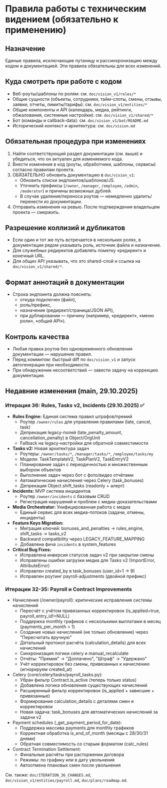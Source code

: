 # Правила работы с техническим видением (обязательно к применению)

## Назначение
Единые правила, исключающие путаницу и рассинхронизацию между кодом и документацией. Эти правила обязательны для всех изменений.

## Куда смотреть при работе с кодом
- Веб-роуты/шаблоны по ролям: см. `doc/vision_v1/roles/*`
- Общие сущности (объекты, сотрудники, тайм-слоты, смены, отзывы, заявки, отчеты, лимиты/тарифы): см. `doc/vision_v1/entities/*`
- Общие компоненты и API (календарь, медиа, рейтинги, обжалования, системные настройки): см. `doc/vision_v1/shared/*`
- Бот (команды и callback-data): см. `doc/vision_v1/bot/README.md`
- Исторический контекст и архитектура: см. `doc/vision.md`

## Обязательная процедура при изменениях
1. Найти соответствующий раздел документации (см. выше) и убедиться, что он актуален для изменяемого кода.
2. Внести изменения в код (роуты, обработчики, шаблоны, сервисы) согласно правилам проекта.
3. ОБЯЗАТЕЛЬНО обновить документацию в `doc/vision_v1`:
   - Обновить списки эндпоинтов/шаблонов/JS.
   - Уточнить префиксы (`/owner`, `/manager`, `/employee`, `/admin`, `/moderator`) и причины возможных дублей.
   - В случае удаления/переноса роутов — немедленно удалить/перенести из документации.
4. Отправить изменения на ревью. После подтверждения владельцем проекта — смержить.

## Разрешение коллизий и дубликатов
- Если один и тот же путь встречается в нескольких ролях, в документации рядом указывать роль, источник файла и назначение.
- Для служебных редиректов добавлять пометку «редирект» и конечный URL.
- Для общих API указывать, что это shared-слой и ссылка на `doc/vision_v1/shared/*`.

## Формат аннотаций в документации
- Строка эндпоинта должна пояснять:
  - откуда подключен (файл),
  - роль/префикс,
  - назначение (редирект/страница/JSON API),
  - при дублировании — причину (например, «редирект», «меню роли», «общий API»).

## Контроль качества
- Любая правка роутов без одновременного обновления документации — нарушение правил.
- Перед коммитом: быстрый diff по `doc/vision_v1` и запуск автогенерации при необходимости.
- При обнаружении несоответствий — завести задачу на коррекцию документации.

## Недавние изменения (main, 29.10.2025)

### Итерация 36: Rules, Tasks v2, Incidents (29.10.2025) ✅
- **Rules Engine:** Единая система правил штрафов/премий
  - Роутер `/owner/rules` для управления правилами (late, cancel, task)
  - Депрекация legacy-полей (late_penalty_amount, cancellation_penalty) в Object/OrgUnit
  - Fallback на legacy-настройки для обратной совместимости
- **Tasks v2:** Новая архитектура задач
  - Роутеры: `/owner/tasks/*`, `/manager/tasks/*`, `/employee/tasks/my`
  - Модели: TaskTemplateV2, TaskPlanV2, TaskEntryV2
  - Планирование задач с периодичностью и множественным выбором объектов
  - Выполнение задач через бот с фото/видео отчётами
  - Автоматические начисления через Celery (task_bonuses)
  - Депрекация Object.shift_tasks (readonly + алерт)
- **Incidents:** MVP система инцидентов
  - Роутер `/owner/incidents` с базовым CRUD
  - Регистрация нарушений и проблем с медиа-доказательствами
- **Media Orchestrator:** Унифицированная работа с медиа
  - Единый сервис для всех медиа-потоков (задачи, отмены, инциденты)
- **Feature Keys Migration:**
  - Миграция ключей: bonuses_and_penalties → rules_engine, shift_tasks → tasks_v2
  - Backward compatibility через LEGACY_FEATURE_MAPPING
  - Добавлена фича `incidents` в system_features
- **Critical Bug Fixes:**
  - Исправлена инверсия статусов задач v2 при закрытии смены
  - Исправлены ошибки загрузки медиа для Tasks v2 (ImportError, AttributeError)
  - Исправлен created_by в task_bonuses (user_id=1 → 9)
  - Исправлен роутинг payroll-adjustments (двойной префикс)

### Итерации 32-35: Payroll и Contract Improvements
- Начисления (/owner/payroll): критические исправления системы начислений
  - Пересчёт с учётом привязанных корректировок (is_applied=true, payroll_entry_id!=NULL)
  - Поддержка monthly графиков с несколькими выплатами в месяц (payments_per_month > 1)
  - Создание новых начислений (не только обновление) через "Пересчитать вручную"
  - Детальный протокол расчёта (calculation_details) для всех начислений
  - Синхронизация логики celery и manual_recalculate
  - Отчёты: "Премия" → "Доплачено", "Штраф" → "Удержано"
  - Учёт корректировок без смены, привязанных к начислению (игнорируем created_at)
- Celery (core/celery/tasks/payroll_tasks.py):
  - Убран фильтр Contract.is_active (теперь только status)
  - Добавлена логика обновления существующих начислений
  - Расширенный фильтр корректировок (is_applied + зависшие + привязанные)
  - Формирование calculation_details с деталями смен и корректировок
  - Новая задача: task_bonuses для автоматических начислений за задачи v2
- Payment schedules (_get_payment_period_for_date):
  - Поддержка массива payments для monthly графиков
  - Корректная обработка is_end_of_month (месяцы с 28/30/31 днями)
  - Обратная совместимость со старым форматом (calc_rules)
- Contract Termination Settlement:
  - Финальные расчёты при расторжении договора
  - Режимы: по графику или в дату увольнения
  - Автоотмена плановых смен после увольнения

См. также: `doc/ITERATION_36_CHANGES.md`, `doc/vision_v1/entities/payroll.md`, `doc/plans/roadmap.md`.